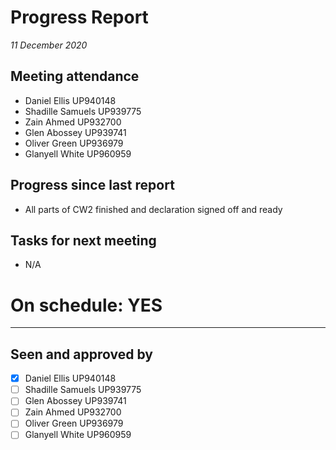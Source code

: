 # Progress Report

*11 December 2020*

## Meeting attendance

- Daniel Ellis UP940148
- Shadille Samuels UP939775
- Zain Ahmed UP932700
- Glen Abossey UP939741
- Oliver Green UP936979
- Glanyell White UP960959

## Progress since last report

- All parts of CW2 finished and declaration signed off and ready

## Tasks for next meeting

- N/A

# On schedule: YES

---

## Seen and approved by

* [X] Daniel Ellis UP940148
* [ ] Shadille Samuels UP939775
* [ ] Glen Abossey UP939741
* [ ] Zain Ahmed UP932700
* [ ] Oliver Green UP936979
* [ ] Glanyell White UP960959
